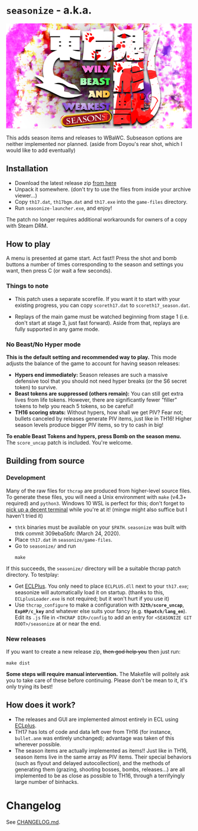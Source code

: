 # `seasonize` - a.k.a.

<p align="center">
  <img src="https://github.com/exphp-share/seasonize/blob/master/doc/readme-logo.png?raw=true" title="Wily Beast and Weakest Season">
  </p>


This adds season items and releases to WBaWC.  Subseason options are neither implemented nor planned.  (aside from Doyou's rear shot, which I would like to add eventually)

## Installation

* Download the latest release zip [from here](https://github.com/exphp-share/seasonize/releases)
* Unpack it somewhere.  (don't try to use the files from inside your archive viewer...)
* Copy `th17.dat`, `th17bgm.dat` and `th17.exe` into the `game-files` directory.
* Run `seasonize-launcher.exe`, and enjoy!

The patch no longer requires additional workarounds for owners of a copy with Steam DRM.

## How to play

A menu is presented at game start.  Act fast!!  Press the shot and bomb buttons a number of times corresponding to the season and settings you want, then press C (or wait a few seconds).

### Things to note

* This patch uses a separate scorefile.  If you want it to start with your existing progress, you can copy `scoreth17.dat` to `scoreth17_season.dat`.

* Replays of the main game must be watched beginning from stage 1  (i.e. don't start at stage 3, just fast forward).  Aside from that, replays are fully supported in any game mode.

### No Beast/No Hyper mode

**This is the default setting and recommended way to play.**  This mode adjusts the balance of the game to account for having season releases:

* **Hypers end immediately:** Season releases are such a massive defensive tool that you should not need hyper breaks (or the S6 secret token) to survive.
* **Beast tokens are suppressed (others remain):** You can still get extra lives from life tokens. However, there are significantly fewer "filler" tokens to help you reach 5 tokens, so be careful!
* **TH16 scoring strats:** Without hypers, how shall we get PIV?  Fear not; bullets canceled by releases generate PIV items, just like in TH16!  Higher season levels produce bigger PIV items, so try to cash in big!

**To enable Beast Tokens and hypers, press Bomb on the season menu.**  The `score_uncap` patch is included. You're welcome.

## Building from source

### Development

Many of the raw files for `thcrap` are produced from higher-level source files.  To generate these files, you will need a Unix environment with `make` (v4.3+ required) and `python3`.  Windows 10 WSL is perfect for this; don't forget to [pick up a decent terminal](https://github.com/sirredbeard/Awesome-WSL#terminals) while you're at it!  (mingw might also suffice but I haven't tried it)

* `thtk` binaries must be available on your `$PATH`.  `seasonize` was built with thtk commit 309eba5bfc (March 24, 2020).
* Place `th17.dat` in `seasonize/game-files`.
* Go to `seasonize/` and run
  ```
  make
  ```

If this succeeds, the `seasonize/` directory will be a suitable thcrap patch directory.  To testplay:

* Get [ECLPlus](https://github.com/Priw8/ECLplus).  You only need to place `ECLPLUS.dll` next to your `th17.exe`; seasonize will automatically load it on startup. (thanks to this, `ECLplusLoader.exe` is not required; but it won't hurt if you use it)
* Use `thcrap_configure` to make a configuration with **`32th/score_uncap`**, **`ExpHP/c_key`** and whatever else suits your fancy (e.g. **`thpatch/lang_en`**).  Edit its `.js` file in `<THCRAP DIR>/config` to add an entry for `<SEASONIZE GIT ROOT>/seasonize` at or near the end.

### New releases

If you want to create a new release zip, ~~then god help you~~ then just run:

```
make dist
```

**Some steps will require manual intervention.**  The Makefile will politely ask you to take care of these before continuing.  Please don't be mean to it, it's only trying its best!

## How does it work?

* The releases and GUI are implemented almost entirely in ECL using [ECLplus](https://github.com/Priw8/ECLplus).
* TH17 has lots of code and data left over from TH16 (for instance, `bullet.anm` was entirely unchanged); advantage was taken of this wherever possible.
* The season items are actually implemented as items!!  Just like in TH16, season items live in the same array as PIV items.  Their special behaviors (such as flyout and delayed autocollection), and the methods of generating them (grazing, shooting bosses, bombs, releases...) are all implemented to be as close as possible to TH16, through a terrifyingly large number of binhacks.

# Changelog

See [CHANGELOG.md](CHANGELOG.md).
